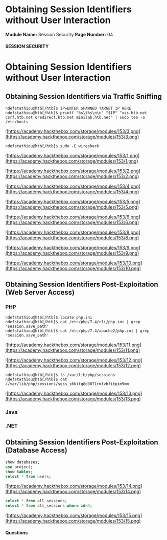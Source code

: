 <!--
 // Platform: Academy
// URL: https://academy.hackthebox.com/module/153/section/1445
// Platform Version: V1
// Module ID: 153
// Module Name: Session Security
// Module Difficulty: Medium
// Section ID: 1445
// Section Title: Obtaining Session Identifiers without User Interaction
// Page Title: Session Security
// Page Number: 04
-->

# Obtaining Session Identifiers without User Interaction

**Module Name:** Session Security **Page Number:** 04

#### SESSION SECURITY

# Obtaining Session Identifiers without User Interaction

## Obtaining Session Identifiers via Traffic Sniffing

``` shell-session
ndefstathiou@htb[/htb]$ IP=ENTER SPAWNED TARGET IP HERE
ndefstathiou@htb[/htb]$ printf "%s\t%s\n\n" "$IP" "xss.htb.net csrf.htb.net oredirect.htb.net minilab.htb.net" | sudo tee -a /etc/hosts
```

![https://academy.hackthebox.com/storage/modules/153/3.png](https://academy.hackthebox.com/storage/modules/153/3.png)

``` shell-session
ndefstathiou@htb[/htb]$ sudo -E wireshark
```

![https://academy.hackthebox.com/storage/modules/153/1.png](https://academy.hackthebox.com/storage/modules/153/1.png)

![https://academy.hackthebox.com/storage/modules/153/2.png](https://academy.hackthebox.com/storage/modules/153/2.png)

![https://academy.hackthebox.com/storage/modules/153/4.png](https://academy.hackthebox.com/storage/modules/153/4.png)

![https://academy.hackthebox.com/storage/modules/153/5.png](https://academy.hackthebox.com/storage/modules/153/5.png)

![https://academy.hackthebox.com/storage/modules/153/6.png](https://academy.hackthebox.com/storage/modules/153/6.png)

![https://academy.hackthebox.com/storage/modules/153/8.png](https://academy.hackthebox.com/storage/modules/153/8.png)

![https://academy.hackthebox.com/storage/modules/153/9.png](https://academy.hackthebox.com/storage/modules/153/9.png)

![https://academy.hackthebox.com/storage/modules/153/10.png](https://academy.hackthebox.com/storage/modules/153/10.png)

## Obtaining Session Identifiers Post-Exploitation (Web Server Access)

### PHP

``` shell-session
ndefstathiou@htb[/htb]$ locate php.ini
ndefstathiou@htb[/htb]$ cat /etc/php/7.4/cli/php.ini | grep 'session.save_path'
ndefstathiou@htb[/htb]$ cat /etc/php/7.4/apache2/php.ini | grep 'session.save_path'
```

![https://academy.hackthebox.com/storage/modules/153/11.png](https://academy.hackthebox.com/storage/modules/153/11.png)

![https://academy.hackthebox.com/storage/modules/153/12.png](https://academy.hackthebox.com/storage/modules/153/12.png)

``` shell-session
ndefstathiou@htb[/htb]$ ls /var/lib/php/sessions
ndefstathiou@htb[/htb]$ cat //var/lib/php/sessions/sess_s6kitq8d3071rmlvbfitpim9mm
```

![https://academy.hackthebox.com/storage/modules/153/13.png](https://academy.hackthebox.com/storage/modules/153/13.png)

### Java

### .NET

## Obtaining Session Identifiers Post-Exploitation (Database Access)

``` sql
show databases;
use project;
show tables;
select * from users;
```

![https://academy.hackthebox.com/storage/modules/153/14.png](https://academy.hackthebox.com/storage/modules/153/14.png)

``` sql
select * from all_sessions;
select * from all_sessions where id=3;
```

![https://academy.hackthebox.com/storage/modules/153/15.png](https://academy.hackthebox.com/storage/modules/153/15.png)

#### Questions

####